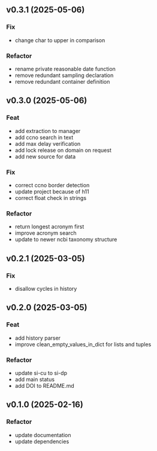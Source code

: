 ## v0.3.1 (2025-05-06)

### Fix

- change char to upper in comparison

### Refactor

- rename private reasonable date function
- remove redundant sampling declaration
- remove redundant container definition

## v0.3.0 (2025-05-06)

### Feat

- add extraction to manager
- add ccno search in text
- add max delay verification
- add lock release on domain on request
- add new source for data

### Fix

- correct ccno border detection
- update project because of h11
- correct float check in strings

### Refactor

- return longest acronym first
- improve acronym search
- update to newer ncbi taxonomy structure

## v0.2.1 (2025-03-05)

### Fix

- disallow cycles in history

## v0.2.0 (2025-03-05)

### Feat

- add history parser
- improve clean_empty_values_in_dict for lists and tuples

### Refactor

- update si-cu to si-dp
- add main status
- add DOI to README.md

## v0.1.0 (2025-02-16)

### Refactor

- update documentation
- update dependencies
